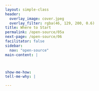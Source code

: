```yaml
---
layout: simple-class
header:
  overlay_image: cover.jpeg
  overlay_filter: rgba(46, 129, 200, 0.6)
title: Where to Start
permalink: /open-source/05a
next-page: /open-source/06
facilitator: false
sidebar:
  nav: "open-source"
main-content: |



show-me-how:
tell-me-why: |

---
```

